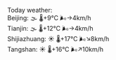 Today weather:  
Beijing: 🌫  🌡️+9°C 🌬️→4km/h  
Tianjin: 🌫  🌡️+12°C 🌬️→4km/h  
Shijiazhuang: ☀️   🌡️+17°C 🌬️↘8km/h  
Tangshan: ☀️   🌡️+16°C 🌬️↗10km/h  
